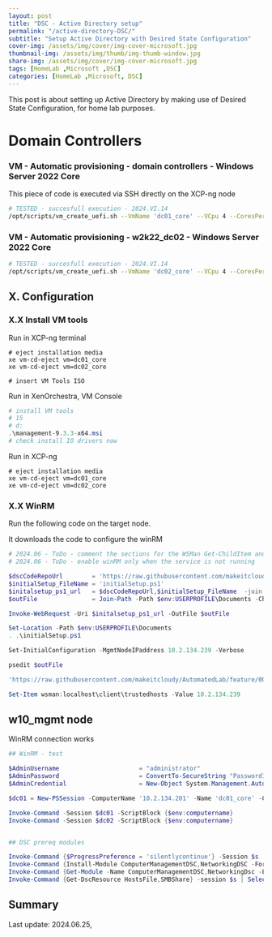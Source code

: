 ```yaml
---
layout: post
title: "DSC - Active Directory setup"
permalink: "/active-directory-DSC/"
subtitle: "Setup Active Directory with Desired State Configuration"
cover-img: /assets/img/cover/img-cover-microsoft.jpg
thumbnail-img: /assets/img/thumb/img-thumb-window.jpg
share-img: /assets/img/cover/img-cover-microsoft.jpg
tags: [HomeLab ,Microsoft ,DSC]
categories: [HomeLab ,Microsoft, DSC]
---
```

This post is about setting up Active Directory by making use of Desired State Configuration, for home lab purposes.

# Domain Controllers

### VM - Automatic provisioning - domain controllers - Windows Server 2022 Core

This piece of code is executed via SSH directly on the XCP-ng node

```bash
# TESTED - succesfull execution - 2024.VI.14
/opt/scripts/vm_create_uefi.sh --VmName 'dc01_core' --VCpu 4 --CoresPerSocket 2 --MemoryGB 2 --DiskGB 32 --ActivationExpiration 180 --TemplateName 'Windows Server 2022 (64-bit)' --IsoName 'w2k22dtc_2302_core_untd_nprmt_uefi.iso' --IsoSRName 'node4_nfs' --NetworkName 'eth1 - VLAN1342 untagged - up' --Mac '5E:16:3e:5d:1f:01' --StorageName 'node4_ssd_sdd' --VmDescription 'w2k22_dc01_core'
```

### VM - Automatic provisioning - w2k22_dc02 - Windows Server 2022 Core

```bash
# TESTED - succesfull execution - 2024.VI.14
/opt/scripts/vm_create_uefi.sh --VmName 'dc02_core' --VCpu 4 --CoresPerSocket 2 --MemoryGB 2 --DiskGB 32 --ActivationExpiration 180 --TemplateName 'Windows Server 2022 (64-bit)' --IsoName 'w2k22dtc_2302_core_untd_nprmt_uefi.iso' --IsoSRName 'node4_nfs' --NetworkName 'eth1 - VLAN1342 untagged - up' --Mac '5E:16:3e:5d:1f:02' --StorageName 'node4_ssd_sde' --VmDescription 'w2k22_dc02_core'
```

## X. Configuration

### X.X Install VM tools

Run in XCP-ng terminal

```shell
# eject installation media
xe vm-cd-eject vm=dc01_core
xe vm-cd-eject vm=dc02_core

# insert VM Tools ISO

```

Run in XenOrchestra, VM Console

```powershell
# install VM tools
# 15
# d:
.\management-9.3.3-x64.msi
# check install IO drivers now
```

Run in XCP-ng

```shell
# eject installation media
xe vm-cd-eject vm=dc01_core
xe vm-cd-eject vm=dc02_core
```

### X.X WinRM

Run the following code on the target node.

It downloads the code to configure the winRM

```powershell
# 2024.06 - ToDo - comment the sections for the WSMan Get-ChildItem and Get-Item
# 2024.06 - ToDo - enable winRM only when the service is not running

$dscCodeRepoUrl        = 'https://raw.githubusercontent.com/makeitcloudy/AutomatedLab/feature/007_DesiredStateConfiguration/000_targetNode'
$initialSetup_FileName = 'initialSetup.ps1'
$initalsetup_ps1_url   = $dscCodeRepoUrl,$initialSetup_FileName  -join '/'
$outFile               = Join-Path -Path $env:USERPROFILE\Documents -ChildPath $initialSetup_FileName

Invoke-WebRequest -Uri $initalsetup_ps1_url -OutFile $outFile

Set-Location -Path $env:USERPROFILE\Documents
. .\initialSetup.ps1

Set-InitialConfiguration -MgmtNodeIPaddress 10.2.134.239 -Verbose

psedit $outFile

'https://raw.githubusercontent.com/makeitcloudy/AutomatedLab/feature/007_DesiredStateConfiguration/000_targetNode/initialSetup.ps1'

Set-Item wsman:localhost\client\trustedhosts -Value 10.2.134.239
```


## w10_mgmt node

WinRM connection works

```powershell
## WinRM - test

$AdminUsername                      = "administrator"
$AdminPassword                      = ConvertTo-SecureString "Password1$" -AsPlainText -Force
$AdminCredential                    = New-Object System.Management.Automation.PSCredential ($AdminUsername, $AdminPassword)

$dc01 = New-PSSession -ComputerName '10.2.134.201' -Name 'dc01_core' -Credential $AdminCredential

Invoke-Command -Session $dc01 -ScriptBlock {$env:computername}
Invoke-Command -Session $dc02 -ScriptBlock {$env:computername}


## DSC prereq modules

Invoke-Command {$ProgressPreference = 'silentlycontinue'} -Session $s
Invoke-Command {Install-Module ComputerManagementDSC,NetworkingDSC -Force} -Session $s
Invoke-Command {Get-Module -Name ComputerManagementDSC,NetworkingDsc -ListAvailable} -Session $s
Invoke-Command {Get-DscResource HostsFile,SMBShare} -session $s | Select-Object Name,ModuleName,Version
```

## Summary

Last update: 2024.06.25,
